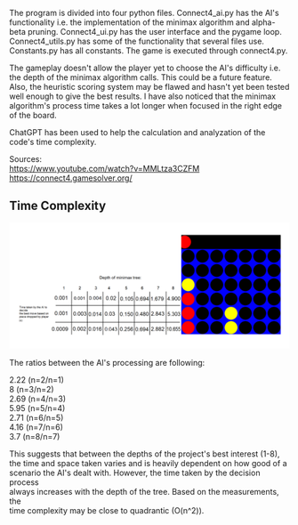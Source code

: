
The program is divided into four python files. Connect4_ai.py has the AI's functionality i.e. the implementation of the minimax algorithm and alpha-beta pruning.
Connect4_ui.py has the user interface and the pygame loop. Connect4_utils.py has some of the functionality that several files use.
Constants.py has all constants. The game is executed through connect4.py.

The gameplay doesn't allow the player yet to choose the AI's difficulty i.e. the depth of the minimax algorithm calls.
This could be a future feature. Also, the heuristic scoring system may be flawed and hasn't yet been tested well enough to give the best results.
I have also noticed that the minimax algorithm's process time takes a lot longer when focused in the right edge of the board.

ChatGPT has been used to help the calculation and analyzation of the code's time complexity.

Sources: \
https://www.youtube.com/watch?v=MMLtza3CZFM \
https://connect4.gamesolver.org/


## Time Complexity
![Time Complexity](time_complexity.png)

The ratios between the AI's processing are following:

2.22 (n=2/n=1)\
8 (n=3/n=2)\
2.69 (n=4/n=3)\
5.95 (n=5/n=4)\
2.71 (n=6/n=5)\
4.16 (n=7/n=6)\
3.7 (n=8/n=7)

This suggests that between the depths of the project's best interest (1-8), \
the time and space taken varies and is heavily dependent on how good of a \
scenario the AI's dealt with. However, the time taken by the decision process \
always increases with the depth of the tree. Based on the measurements, the \
time complexity may be close to quadrantic (O(n^2)).